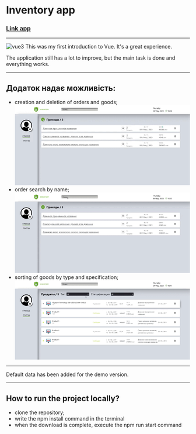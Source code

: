 # Inventory app

### [Link app](https://iventory-vfnh.vercel.app/orders)

---

<img src="https://cdn3d.iconscout.com/3d/free/thumb/vuejs-4387636-3640297.png" alt="vue3" width="20" height="20"/> This was my first introduction to Vue. It's a great experience.

The application still has a lot to improve, but the main task is done and everything works.

---

## Додаток надає можливість:

- creation and deletion of orders and goods;
  <img src="./public/add.gif">
- order search by name;
  <img src="./public/find.gif">
- sorting of goods by type and specification;
  <img src="./public/filter.gif">

---

Default data has been added for the demo version.

---

## How to run the project locally?

- clone the repository;
- write the npm install command in the terminal
- when the download is complete, execute the npm run start command
